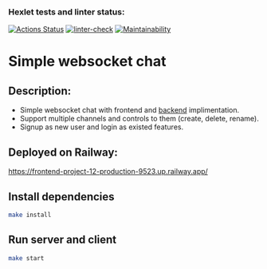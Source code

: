 ### Hexlet tests and linter status:
[![Actions Status](https://github.com/Romzik-Peperomzik/frontend-project-12/workflows/hexlet-check/badge.svg)](https://github.com/Romzik-Peperomzik/frontend-project-12/actions)
[![linter-check](https://github.com/Romzik-Peperomzik/frontend-project-12/actions/workflows/linter-check.yml/badge.svg)](https://github.com/Romzik-Peperomzik/frontend-project-12/actions/workflows/linter-check.yml)
[![Maintainability](https://api.codeclimate.com/v1/badges/f884e05e9f231f0c3766/maintainability)](https://codeclimate.com/github/Romzik-Peperomzik/frontend-project-12/maintainability)
# **Simple websocket chat**
## Description:
- Simple websocket chat with frontend and [backend](https://github.com/hexlet-components/project-js-chat-backend) implimentation.
- Support multiple channels and controls to them (create, delete, rename).
- Signup as new user and login as existed features.
## Deployed on Railway:
https://frontend-project-12-production-9523.up.railway.app/


## Install dependencies

```sh
make install
```

## Run server and client

```sh
make start
```
